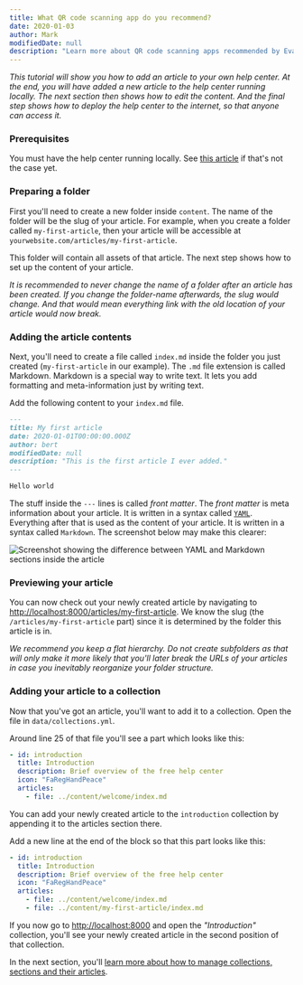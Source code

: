 ```yaml
---
title: What QR code scanning app do you recommend?
date: 2020-01-03
author: Mark
modifiedDate: null
description: "Learn more about QR code scanning apps recommended by Eva Check-in"
---
```


_This tutorial will show you how to add an article to your own help center. At the end, you will have added a new article to the help center running locally. The next section then shows how to edit the content. And the final step shows how to deploy the help center to the internet, so that anyone can access it._

### Prerequisites

You must have the help center running locally. See [this article](/articles/run-locally) if that's not the case yet.

### Preparing a folder

First you'll need to create a new folder inside `content`. The name of the folder will be the slug of your article. For example, when you create a folder called `my-first-article`, then your article will be accessible at `yourwebsite.com/articles/my-first-article`.

This folder will contain all assets of that article. The next step shows how to set up the content of your article.

_It is recommended to never change the name of a folder after an article has been created. If you change the folder-name afterwards, the slug would change. And that would mean everything link with the old location of your article would now break._

### Adding the article contents

Next, you'll need to create a file called `index.md` inside the folder you just created (`my-first-article` in our example). The `.md` file extension is called Markdown. Markdown is a special way to write text. It lets you add formatting and meta-information just by writing text.

Add the following content to your `index.md` file.

```md
---
title: My first article
date: 2020-01-01T00:00:00.000Z
author: bert
modifiedDate: null
description: "This is the first article I ever added."
---

Hello world
```

The stuff inside the `---` lines is called _front matter_. The _front matter_ is meta information about your article. It is written in a syntax called [`YAML`](https://en.wikipedia.org/wiki/YAML). Everything after that is used as the content of your article. It is written in a syntax called `Markdown`. The screenshot below may make this clearer:

![Screenshot showing the difference between YAML and Markdown sections inside the article](./frontmatter.png)

### Previewing your article

You can now check out your newly created article by navigating to [http://localhost:8000/articles/my-first-article](http://localhost:8000/articles/my-first-article). We know the slug (the `/articles/my-first-article` part) since it is determined by the folder this article is in.

_We recommend you keep a flat hierarchy. Do not create subfolders as that will only make it more likely that you'll later break the URLs of your articles in case you inevitably reorganize your folder structure._

### Adding your article to a collection

Now that you've got an article, you'll want to add it to a collection. Open the file in `data/collections.yml`.

Around line 25 of that file you'll see a part which looks like this:

```yaml
- id: introduction
  title: Introduction
  description: Brief overview of the free help center
  icon: "FaRegHandPeace"
  articles:
    - file: ../content/welcome/index.md
```

You can add your newly created article to the `introduction` collection by appending it to the articles section there.

Add a new line at the end of the block so that this part looks like this:

```yaml
- id: introduction
  title: Introduction
  description: Brief overview of the free help center
  icon: "FaRegHandPeace"
  articles:
    - file: ../content/welcome/index.md
    - file: ../content/my-first-article/index.md
```

If you now go to [http://localhost:8000](http://localhost:8000) and open the _"Introduction"_ collection, you'll see your newly created article in the second position of that collection.

In the next section, you'll [learn more about how to manage collections, sections and their articles](/articles/managing-collections).
